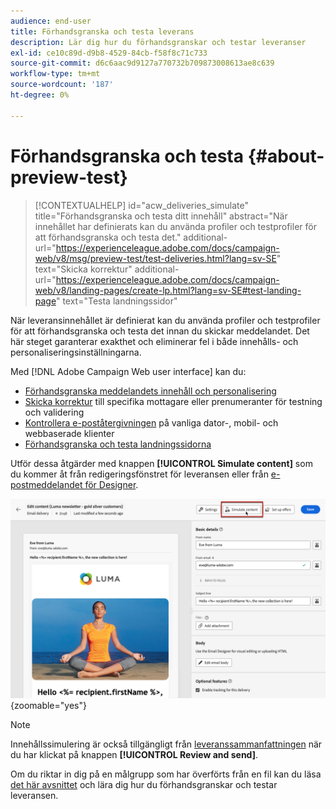 ```yaml
---
audience: end-user
title: Förhandsgranska och testa leverans
description: Lär dig hur du förhandsgranskar och testar leveranser
exl-id: ce10c89d-d9b8-4529-84cb-f58f8c71c733
source-git-commit: d6c6aac9d9127a770732b709873008613ae8c639
workflow-type: tm+mt
source-wordcount: '187'
ht-degree: 0%

---
```


# Förhandsgranska och testa {#about-preview-test}

>[!CONTEXTUALHELP]
>id="acw_deliveries_simulate"
>title="Förhandsgranska och testa ditt innehåll"
>abstract="När innehållet har definierats kan du använda profiler och testprofiler för att förhandsgranska och testa det."
>additional-url="https://experienceleague.adobe.com/docs/campaign-web/v8/msg/preview-test/test-deliveries.html?lang=sv-SE" text="Skicka korrektur"
>additional-url="https://experienceleague.adobe.com/docs/campaign-web/v8/landing-pages/create-lp.html?lang=sv-SE#test-landing-page" text="Testa landningssidor"

När leveransinnehållet är definierat kan du använda profiler och testprofiler för att förhandsgranska och testa det innan du skickar meddelandet. Det här steget garanterar exakthet och eliminerar fel i både innehålls- och personaliseringsinställningarna.

Med [!DNL Adobe Campaign Web user interface] kan du:

* [Förhandsgranska meddelandets innehåll och personalisering](preview-content.md)
* [Skicka korrektur](test-deliveries.md) till specifika mottagare eller prenumeranter för testning och validering
* [Kontrollera e-poståtergivningen](email-rendering.md) på vanliga dator-, mobil- och webbaserade klienter
* [Förhandsgranska och testa landningssidorna](../landing-pages/create-lp.md#test-landing-page)

Utför dessa åtgärder med knappen **[!UICONTROL Simulate content]** som du kommer åt från redigeringsfönstret för leveransen eller från [e-postmeddelandet för Designer](../email/get-started-email-designer.md).

![Simulera innehållsknappen på skärmen Redigera innehåll i leveransen](assets/simulate-button.png){zoomable="yes"}

>[!NOTE]
>
>Innehållssimulering är också tillgängligt från [leveranssammanfattningen](../monitor/prepare-send.md) när du har klickat på knappen **[!UICONTROL Review and send]**.
>
>Om du riktar in dig på en målgrupp som har överförts från en fil kan du läsa [det här avsnittet](../audience/file-audience.md#preview--test-your-email-test) och lära dig hur du förhandsgranskar och testar leveransen.